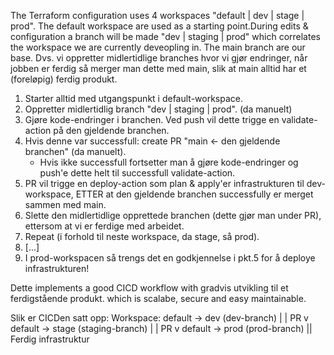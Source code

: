 The Terraform configuration uses 4 workspaces "default | dev | stage | prod". The default workspace are used as a starting point.During edits & configuration a branch will be made "dev | staging | prod" which correlates the workspace we are currently deveopling in.
The main branch are our base. Dvs. vi oppretter midlertidlige branches hvor vi gjør endringer, når jobben er ferdig så merger man dette med main, slik at main alltid har et (foreløpig) ferdig produkt.

1. Starter alltid med utgangspunkt i default-workspace.
2. Oppretter midlertidlig branch "dev | staging | prod". (da manuelt)
3. Gjøre kode-endringer i branchen. Ved push vil dette trigge en validate-action på den gjeldende branchen.
4. Hvis denne var successfull: create PR "main <- den gjeldende branchen" (da manuelt).
   - Hvis ikke successfull fortsetter man å gjøre kode-endringer og push'e dette helt til successfull validate-action.
5. PR vil trigge en deploy-action som plan & apply'er infrastrukturen til dev-workspace, ETTER at den gjeldende branchen successfully er merget sammen med main.
6. Slette den midlertidlige opprettede branchen (dette gjør man under PR), ettersom at vi er ferdige med arbeidet.
7. Repeat (i forhold til neste workspace, da stage, så prod).
8. [...]
9. I prod-workspacen så trengs det en godkjennelse i pkt.5 for å deploye infrastrukturen!

Dette implements a good CICD workflow with gradvis utvikling til et ferdigstående produkt. 
which is scalabe, secure and easy maintainable.

Slik er CICDen satt opp:
Workspace:
default -> dev    (dev-branch)
            |
            |          PR
            v
default -> stage  (staging-branch)
            |
            |          PR
            v
default -> prod   (prod-branch)
            ||
      Ferdig infrastruktur